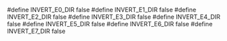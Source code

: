 #define INVERT_E0_DIR false
#define INVERT_E1_DIR false
#define INVERT_E2_DIR false
#define INVERT_E3_DIR false
#define INVERT_E4_DIR false
#define INVERT_E5_DIR false
#define INVERT_E6_DIR false
#define INVERT_E7_DIR false
